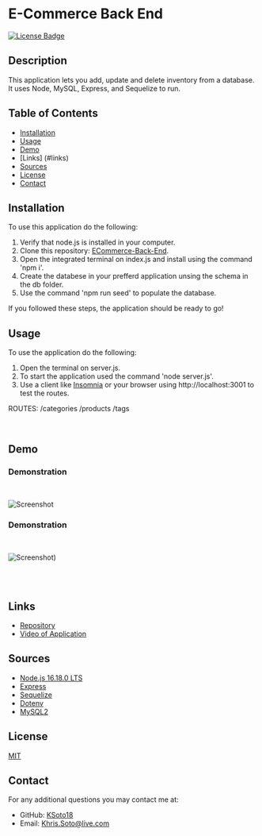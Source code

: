 # E-Commerce Back End

[![License Badge](https://img.shields.io/badge/license-MIT-success?style=for-the-badge&color=blue)](https://choosealicense.com/licenses/mit/)

## Description

 This application lets you add, update and delete inventory from a database. It uses Node, MySQL, Express, and Sequelize to run. 


## Table of Contents
* [Installation](#installation)
* [Usage](#usage)
* [Demo](#demo)
* [Links] (#links)
* [Sources](#sources)
* [License](#license)
* [Contact](#contact)


## Installation

To use this application do the following:
 1. Verify that node.js is installed in your computer.
 2. Clone this repository: [ECommerce-Back-End](https://github.com/KSoto18/ECommerce-Back-End).
 3. Open the integrated terminal on index.js and install using the command 'npm i'.
 4. Create the databese in your prefferd application unsing the schema in the db folder.
 5. Use the command 'npm run seed' to populate the database.

If you followed these steps, the application should be ready to go!


## Usage

To use the application do the following:
 1. Open the terminal on server.js.
 2. To start the application used the command 'node server.js'.
 3. Use a client like [Insomnia](https://insomnia.rest/) or your browser using http://localhost:3001 to test the routes.

 ROUTES:
 /categories
 /products
 /tags


<br>

 ## Demo
 
 ### Demonstration
<br>

  ![Screenshot]()
<br>

### Demonstration 
<br>
 
  ![Screenshot]())

<br><br>

 ## Links

  - [Repository]()
  - [Video of Application]()

 ## Sources
  
  - [Node.js 16.18.0 LTS](https://nodejs.org/en/)
  - [Express]()
  - [Sequelize]()
  - [Dotenv]()
  - [MySQL2]()


 ## License
 [MIT](https://choosealicense.com/licenses/mit/)


 ## Contact
 For any additional questions you may contact me at: 
 - GitHub: [KSoto18](https://github.com/KSoto18)
 - Email: [Khris.Soto@live.com](mailto:Khris.Soto@live.com)